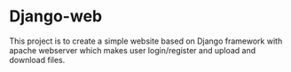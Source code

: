 # Django-web
This project is to create a simple website based on Django framework with apache webserver which makes user login/register and upload and download files.
